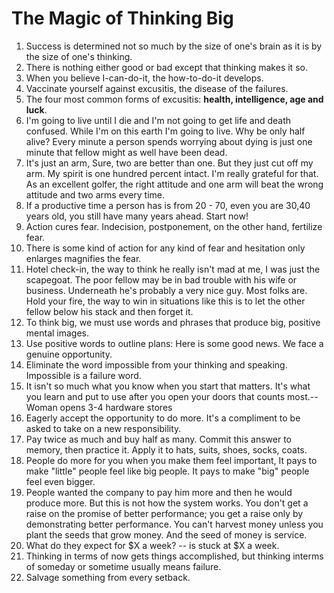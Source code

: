 # The Magic of Thinking Big

1. Success is determined not so much by the size of one's brain as it is by the size of one's thinking.
2. There is nothing either good or bad except that thinking makes it so.
3. When you believe I-can-do-it, the how-to-do-it develops. 
4. Vaccinate yourself against excusitis, the disease of the failures. 
5. The four most common forms of excusitis: **health, intelligence, age and luck**.
6. I'm going to live until I die and I'm not going to get life and death confused. While I'm on this earth I'm going to live. Why be only half alive? Every minute a person spends worrying about dying is just one minute that fellow might as well have been dead. 
7. It's just an arm, Sure, two are better than one. But they just cut off my arm. My spirit is one hundred percent intact. I'm really grateful for that. As an excellent golfer, the right attitude and one arm will beat the wrong attitude and two arms every time.
8. If a productive time a person has is from 20 - 70, even you are 30,40 years old, you still have many years ahead. Start now!
9. Action cures fear. Indecision, postponement, on the other hand, fertilize fear. 
10. There is some kind of action for any kind of fear and hesitation only enlarges magnifies the fear. 
11. Hotel check-in, the way to think he really isn't mad at me, I was just the scapegoat. The poor fellow may be in bad trouble with his wife or business. Underneath he's probably a very nice guy. Most folks are. Hold your fire, the way to win in situations like this is to let the other fellow below his stack and then forget it.
12. To think big, we must use words and phrases that produce big, positive mental images. 
13. Use positive words to outline plans: Here is some good news. We face a genuine opportunity.
14. Eliminate the word impossible from your thinking and speaking. Impossible is a failure word.
15. It isn't so much what you know when you start that matters. It's what you learn and put to use after you open your doors that counts most.--Woman opens 3-4 hardware stores
16. Eagerly accept the opportunity to do more. It's a compliment to be asked to take on a new responsibility. 
17. Pay twice as much and buy half as many. Commit this answer to memory, then practice it. Apply it to hats, suits, shoes, socks, coats. 
18. People do more for you when you make them feel important, It pays to make "little" people feel like big people. It pays to make "big" people feel even bigger. 
19. People wanted the company to pay him more and then he would produce more. But this is not how the system works. You don't get a raise on the promise of better performance; you get a raise only by demonstrating better performance. You can't harvest money unless you plant the seeds that grow money. And the seed of money is service. 
20. What do they expect for $X a week? -- is stuck at $X a week. 
21. Thinking in terms of now gets things accomplished, but thinking interms of someday or sometime usually means failure.
22. Salvage something from every setback.

